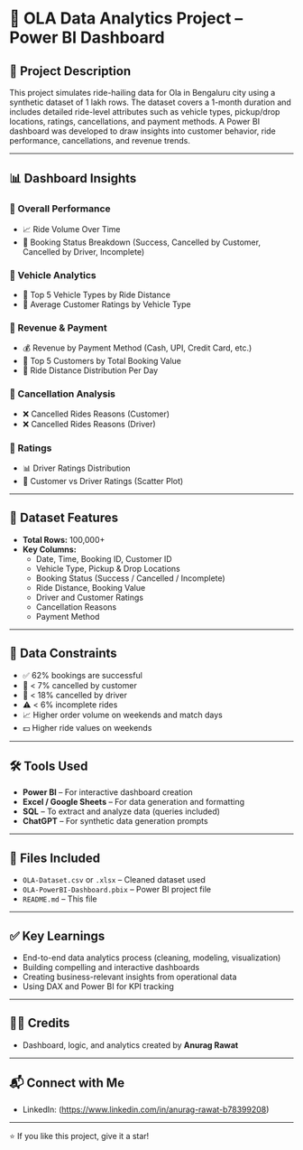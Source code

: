 # 🚖 OLA Data Analytics Project – Power BI Dashboard

## 📌 Project Description
This project simulates ride-hailing data for Ola in Bengaluru city using a synthetic dataset of 1 lakh rows. The dataset covers a 1-month duration and includes detailed ride-level attributes such as vehicle types, pickup/drop locations, ratings, cancellations, and payment methods. A Power BI dashboard was developed to draw insights into customer behavior, ride performance, cancellations, and revenue trends.

---

## 📊 Dashboard Insights

### 🔹 Overall Performance
- 📈 Ride Volume Over Time
- 🧾 Booking Status Breakdown (Success, Cancelled by Customer, Cancelled by Driver, Incomplete)

### 🔹 Vehicle Analytics
- 🚗 Top 5 Vehicle Types by Ride Distance
- 🌟 Average Customer Ratings by Vehicle Type

### 🔹 Revenue & Payment
- 💰 Revenue by Payment Method (Cash, UPI, Credit Card, etc.)
- 🥇 Top 5 Customers by Total Booking Value
- 📅 Ride Distance Distribution Per Day

### 🔹 Cancellation Analysis
- ❌ Cancelled Rides Reasons (Customer)
- ❌ Cancelled Rides Reasons (Driver)

### 🔹 Ratings
- 📊 Driver Ratings Distribution
- 🔁 Customer vs Driver Ratings (Scatter Plot)

---

## 📁 Dataset Features
- **Total Rows:** 100,000+
- **Key Columns:**
  - Date, Time, Booking ID, Customer ID
  - Vehicle Type, Pickup & Drop Locations
  - Booking Status (Success / Cancelled / Incomplete)
  - Ride Distance, Booking Value
  - Driver and Customer Ratings
  - Cancellation Reasons
  - Payment Method

---

## 📌 Data Constraints
- ✅ 62% bookings are successful
- 🚫 < 7% cancelled by customer
- 🚫 < 18% cancelled by driver
- ⚠️ < 6% incomplete rides
- 📈 Higher order volume on weekends and match days
- 💵 Higher ride values on weekends

---

## 🛠 Tools Used
- **Power BI** – For interactive dashboard creation
- **Excel / Google Sheets** – For data generation and formatting
- **SQL** – To extract and analyze data (queries included)
- **ChatGPT** – For synthetic data generation prompts

---

## 📂 Files Included
- `OLA-Dataset.csv` or `.xlsx` – Cleaned dataset used
- `OLA-PowerBI-Dashboard.pbix` – Power BI project file
- `README.md` – This file

---

## ✅ Key Learnings
- End-to-end data analytics process (cleaning, modeling, visualization)
- Building compelling and interactive dashboards
- Creating business-relevant insights from operational data
- Using DAX and Power BI for KPI tracking

---

## 🙋‍♂️ Credits
- Dashboard, logic, and analytics created by **Anurag Rawat**
---

## 📬 Connect with Me
- LinkedIn: (https://www.linkedin.com/in/anurag-rawat-b78399208)
---

⭐ If you like this project, give it a star!
